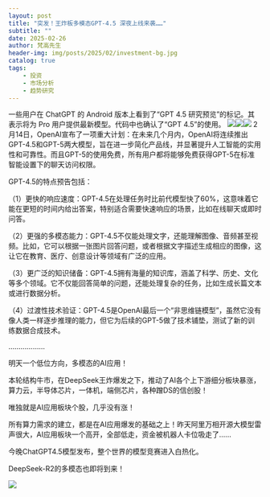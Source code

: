 ```yaml
---
layout: post
title: "突发！王炸板多模态GPT-4.5 深夜上线来袭……"
subtitle: ""
date: 2025-02-26
author: 梵高先生
header-img: img/posts/2025/02/investment-bg.jpg
catalog: true
tags:
    - 投资
    - 市场分析
    - 趋势研究
---
```


一些用户在 ChatGPT 的 Android 版本上看到了“GPT 4.5 研究预览”的标记。其表示将为 Pro 用户提供最新模型。代码中也确认了“GPT 4.5”的使用。
![](https://mmbiz.qpic.cn/sz_mmbiz_jpg/https://mmbiz.qpic.cn/sz_mmbiz_jpg/ViaIfpMVXKTS2EK5qL4dUnKFz6BDbE9ZKnvVEfiau19bm75k895eYUxSdZ4YsInqIw4efSHx7Lw3e8ia8Q3ccLIzA/640?wx_fmt=jpeg)![](https://mmbiz.qpic.cn/sz_mmbiz_jpg/https://mmbiz.qpic.cn/sz_mmbiz_jpg/ViaIfpMVXKTS2EK5qL4dUnKFz6BDbE9ZKcib2k70K0WRJHzdSibggXzfDZicOic1DIK1yAzeO5snnhAczlTxJZszMAg/640?wx_fmt=jpeg)![](https://mmbiz.qpic.cn/sz_mmbiz_jpg/https://mmbiz.qpic.cn/sz_mmbiz_jpg/ViaIfpMVXKTS2EK5qL4dUnKFz6BDbE9ZKVZwotV6uzwicalCI0rZv6mbMy2W6y0xoxkxAf4t5bJibGAjd8FOrCvGQ/640?wx_fmt=jpeg)
2月14日，OpenAI宣布了一项重大计划：在未来几个月内，OpenAI将连续推出GPT-4.5和GPT-5两大模型，旨在进一步简化产品线，并显著提升人工智能的实用性和可靠性。而且GPT-5的使用免费，所有用户都将能够免费获得GPT-5在标准智能设置下的聊天访问权限。

GPT-4.5的特点预告包括：

（1）更快的响应速度：GPT-4.5在处理任务时比前代模型快了60%，这意味着它能在更短的时间内给出答案，特别适合需要快速响应的场景，比如在线聊天或即时问答。

（2）更强的多模态能力：GPT-4.5不仅能处理文字，还能理解图像、音频甚至视频。比如，它可以根据一张图片回答问题，或者根据文字描述生成相应的图像，这让它在教育、医疗、创意设计等领域有广泛的应用。

（3）更广泛的知识储备：GPT-4.5拥有海量的知识库，涵盖了科学、历史、文化等多个领域。它不仅能回答简单的问题，还能处理复杂的任务，比如生成长篇文本或进行数据分析。

（4）过渡性技术验证：GPT-4.5是OpenAI最后一个“非思维链模型”，虽然它没有像人类一样逐步推理的能力，但它为后续的GPT-5做了技术铺垫，测试了新的训练数据合成技术。

………………

明天一个低位方向，多模态的AI应用！

本轮结构牛市，在DeepSeek王炸爆发之下，推动了AI各个上下游细分板块暴涨，算力云，半导体芯片，一体机，端侧芯片，各种蹭DS的信创股！

唯独就是AI应用板块个股，几乎没有涨！

所有算力需求的建立，都是在AI应用爆发的基础之上！昨天阿里万相开源大模型雷声很大，AI应用板块一个高开，全部低走，资金被机器人卡位吸走了……

今晚ChatGPT4.5模型发布，整个世界的模型竞赛进入白热化。

DeepSeek-R2的多模态也即将到来！

![](https://mmbiz.qpic.cn/sz_mmbiz_jpg/https://mmbiz.qpic.cn/sz_mmbiz_jpg/ViaIfpMVXKTS2EK5qL4dUnKFz6BDbE9ZK5J4pzia3kk2b2ezTmZDRo1bud6w0Q44CCT5FrTj9Iy2ic9WZPdpibAlicA/640?wx_fmt=jpeg)
